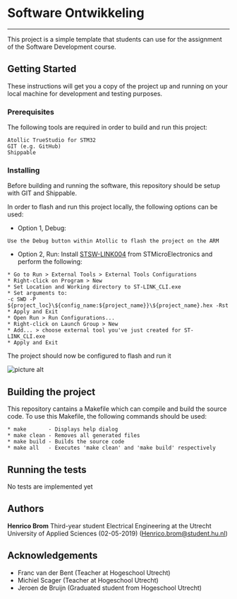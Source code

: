 # Software Ontwikkeling #
-------------------------

This project is a simple template that students can use for the assignment of the Software Development course.

## Getting Started ##

These instructions will get you a copy of the project up and running on your local machine for development and testing purposes.

### Prerequisites ###

The following tools are required in order to build and run this project:
```
Atollic TrueStudio for STM32
GIT (e.g. GitHub)
Shippable
```

### Installing ###

Before building and running the software, this repository should be setup with GIT and Shippable.

In order to flash and run this project locally, the following options can be used:
* Option 1, Debug:
```
Use the Debug button within Atollic to flash the project on the ARM
```

* Option 2, Run:
Install [STSW-LINK004](https://www.st.com/en/development-tools/stsw-link004.html) from STMicroElectronics and perform the following:
```
* Go to Run > External Tools > External Tools Configurations
* Right-click on Program > New
* Set Location and Working directory to ST-LINK_CLI.exe
* Set arguments to:
-c SWD -P ${project_loc}\${config_name:${project_name}}\${project_name}.hex -Rst
* Apply and Exit
* Open Run > Run Configurations...
* Right-click on Launch Group > New
* Add... > choose external tool you've just created for ST-LINK_CLI.exe
* Apply and Exit
```
The project should now be configured to flash and run it

![picture alt](http://thundertronics.com/wp-content/uploads/2018/07/flashandrun.png "Flash and Run configurations")

## Building the project ###

This repository cantains a Makefile which can compile and build the source code.
To use this Makefile, the following commands should be used:
```
* make       - Displays help dialog
* make clean - Removes all generated files
* make build - Builds the source code
* make all   - Executes 'make clean' and 'make build' respectively
```

## Running the tests ##

No tests are implemented yet

## Authors ##

**Henrico Brom** 
Third-year student Electrical Engineering at the Utrecht University of Applied Sciences (02-05-2019)
(Henrico.brom@student.hu.nl)

## Acknowledgements ##
* Franc van der Bent (Teacher at Hogeschool Utrecht)
* Michiel Scager (Teacher at Hogeschool Utrecht)
* Jeroen de Bruijn (Graduated student from Hogeschool Utrecht)

